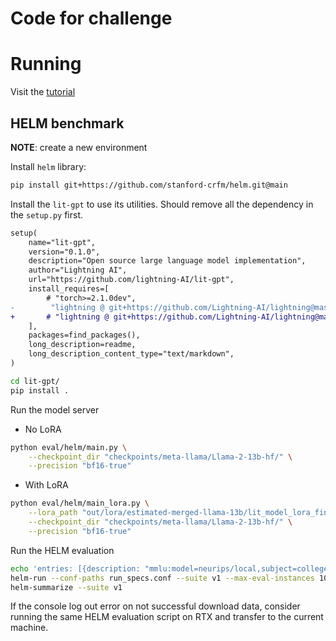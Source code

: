 # Code for challenge

# Running

Visit the [tutorial](https://lightning.ai/pages/community/tutorial/neurips2023-llm-efficiency-guide/)

## HELM benchmark

**NOTE**: create a new environment

Install `helm` library:
```bash
pip install git+https://github.com/stanford-crfm/helm.git@main
```

Install the `lit-gpt` to use its utilities. Should remove all the dependency in the `setup.py` first.

```diff
setup(
    name="lit-gpt",
    version="0.1.0",
    description="Open source large language model implementation",
    author="Lightning AI",
    url="https://github.com/lightning-AI/lit-gpt",
    install_requires=[
        # "torch>=2.1.0dev",
-        "lightning @ git+https://github.com/Lightning-AI/lightning@master",
+       # "lightning @ git+https://github.com/Lightning-AI/lightning@master",
    ],
    packages=find_packages(),
    long_description=readme,
    long_description_content_type="text/markdown",
)
```

```bash
cd lit-gpt/
pip install .
```

Run the model server

- No LoRA

```bash
python eval/helm/main.py \
	--checkpoint_dir "checkpoints/meta-llama/Llama-2-13b-hf/" \
	--precision "bf16-true"
```

- With LoRA

```bash
python eval/helm/main_lora.py \
	--lora_path "out/lora/estimated-merged-llama-13b/lit_model_lora_finetuned.pth" \
	--checkpoint_dir "checkpoints/meta-llama/Llama-2-13b-hf/" \
	--precision "bf16-true"
```

Run the HELM evaluation
```bash
echo 'entries: [{description: "mmlu:model=neurips/local,subject=college_computer_science", priority: 4}]' > run_specs.conf
helm-run --conf-paths run_specs.conf --suite v1 --max-eval-instances 1000
helm-summarize --suite v1
```

If the console log out error on not successful download data, consider running the same HELM evaluation script on RTX and transfer to the current machine.